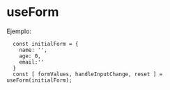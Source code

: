 # useForm

Ejemplo:

```
  const initialForm = {
    name: '',
    age: 0,
    email:''
  }
  const [ formValues, handleInputChange, reset ] = useForm(initialForm);
```
